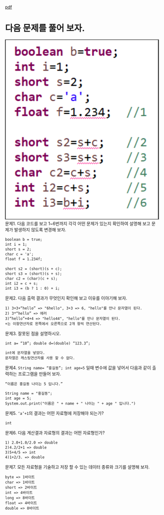 [pdf](./pdf/JAVA240812simple148.pdf)
# 다음 문제를 풀어 보자.
![image](./images/image3.png)
문제1. 다음 코드를 보고 1~6번까지 각각 어떤 문제가 있는지 확인하여 설명해 보고 문제가 발생하지 않도록 변경해 보자.
```
boolean b = true;
int i = 1;
short s = 2;
char c = 'a';
float f = 1.234f;

short s2 = (short)(s + c);
short s3 = (short)(s + s);
char c2 = (char)(c + s);
int i2 = c + s;
int i3 = (b ? 1 : 0) + i;
```
문제2. 다음 출력 결과가 무엇인지 확인해 보고 이유를 이야기해 보자.
```
1) 3+3+“hello” => "6hello", 3+3 => 6, "hello"를 만나 문자열이 된다.
2) 3*“hello” => 에러
3)“hello”+4+4 => "hello44", "hello"를 만나 문자열이 된다.
+는 이항연산자로 왼쪽에서 오른쪽으로 2개 항씩 연산된다.
```
문제3. 잘못된 점을 설명하시오.
```
int a= “10”; double d=(double) “123.3”;
```
```
int에 문자열을 넣었다.
문자열은 캐스팅연산자를 사용 할 수 없다.
```
문제4. `String name= “홍길동”; int age=5` 일때 변수에 값을 넣어서 다음과 같이 출력하는 프로그램을 만들어 보자.
```
“이름은 홍길동 나이는 5 입니다.”
```
```
String name = "홍길동";
int age = 5;
System.out.print("이름은 " + name + " 나이는 " + age " 입니다.")
```
문제5. `‘a’+1`의 결과는 어떤 자료형에 저장해야 되는가?
```
int
```
문제6. 다음 계산결과 자료형의 결과는 어떤 자료형인가?
```
1) 2.0+1.0/2.0 => double
2)4.2/2+1 => double
3)5+4/5 => int
4)1+2/3. => double
```
문제7. 모든 자료형을 기술하고 저장 할 수 있는 데이터 종류와 크기를 설명해 보자.
```
byte => 1바이트
char => 1바이트
short => 2바이트
int => 4바이트
long => 8바이트
float => 4바이트
double => 8바이트
```
